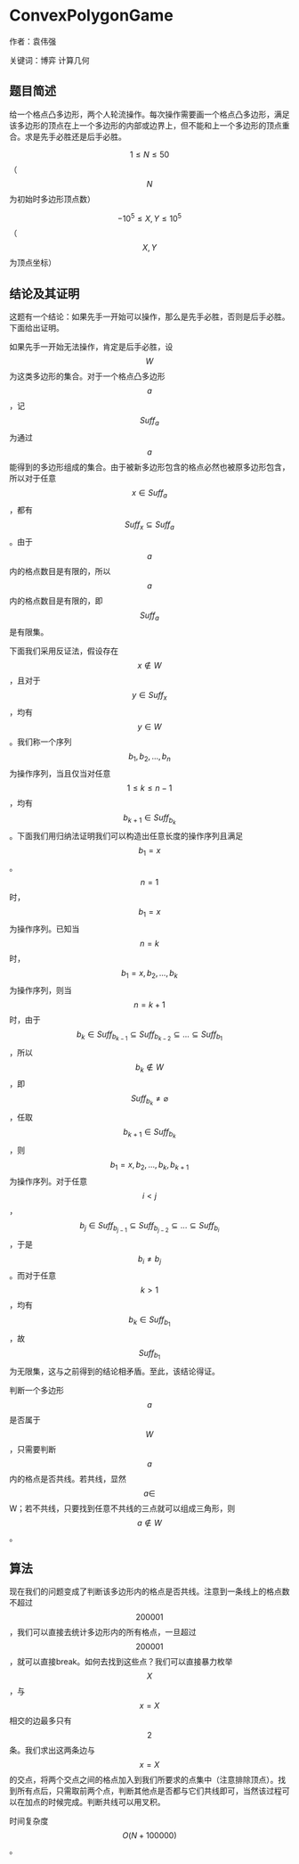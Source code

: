 # ConvexPolygonGame

作者：袁伟强

关键词：博弈 计算几何

## 题目简述

给一个格点凸多边形，两个人轮流操作。每次操作需要画一个格点凸多边形，满足该多边形的顶点在上一个多边形的内部或边界上，但不能和上一个多边形的顶点重合。求是先手必胜还是后手必胜。

$$1\leq N \leq 50​$$（$$N​$$为初始时多边形顶点数）

$$-10^5\leq X,Y\leq 10^5$$（$$X,Y$$为顶点坐标） 

## 结论及其证明

这题有一个结论：如果先手一开始可以操作，那么是先手必胜，否则是后手必胜。下面给出证明。

如果先手一开始无法操作，肯定是后手必胜，设$$W$$为这类多边形的集合。对于一个格点凸多边形$$a$$，记$$Suff_{a}$$为通过$$a$$能得到的多边形组成的集合。由于被新多边形包含的格点必然也被原多边形包含，所以对于任意$$x\in Suff_{a}$$，都有$$Suff_{x}\subseteq Suff_{a}$$ 。由于$$a$$内的格点数目是有限的，所以$$a$$内的格点数目是有限的，即$$Suff_{a}$$是有限集。

下面我们采用反证法，假设存在$$x\notin W$$，且对于$$y\in Suff_{x}$$，均有$$y\in W$$。我们称一个序列$$b_{1},b_{2},...,b_{n}$$为操作序列，当且仅当对任意$$1\leq k \leq n-1 $$，均有$$b_{k+1}\in Suff_{b_k}$$。下面我们用归纳法证明我们可以构造出任意长度的操作序列且满足$$b_{1}=x$$。$$n=1$$时，$$b_{1}=x$$为操作序列。已知当$$n=k$$时，$$b_{1}=x,b_{2},...,b_{k}$$为操作序列，则当$$n=k+1$$时，由于$$b_{k}\in Suff_{b_{k-1}}\subseteq Suff_{b_{k-2}}\subseteq...\subseteq Suff_{b_{1}}$$，所以$$b_{k}\notin W$$，即$$Suff_{b_k}\neq \varnothing $$，任取$$b_{k+1}\in Suff_{b_{k}}$$，则$$b_{1}=x,b_{2},...,b_{k},b_{k+1}$$为操作序列。对于任意$$i<j$$，$$b_{j}\in Suff_{b_{j-1}}\subseteq Suff_{b_{j-2}}\subseteq...\subseteq Suff_{b_{i}}$$，于是$$b_{i}\neq b_{j}$$。而对于任意$$k>1$$，均有$$b_{k}\in Suff_{b_{1}}$$，故$$Suff_{b_{1}}$$为无限集，这与之前得到的结论相矛盾。至此，该结论得证。

判断一个多边形$$a$$是否属于$$W$$，只需要判断$$a$$内的格点是否共线。若共线，显然$$a\in $$W；若不共线，只要找到任意不共线的三点就可以组成三角形，则$$a\notin W$$。

## 算法

现在我们的问题变成了判断该多边形内的格点是否共线。注意到一条线上的格点数不超过$$200001$$，我们可以直接去统计多边形内的所有格点，一旦超过$$200001$$，就可以直接break。如何去找到这些点？我们可以直接暴力枚举$$X$$，与$$x=X$$相交的边最多只有$$2$$条。我们求出这两条边与$$x=X$$的交点，将两个交点之间的格点加入到我们所要求的点集中（注意排除顶点）。找到所有点后，只需取前两个点，判断其他点是否都与它们共线即可，当然该过程可以在加点的时候完成。判断共线可以用叉积。

时间复杂度$$O(N+100000)​$$。